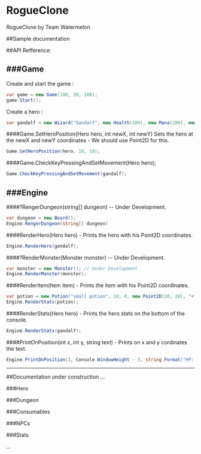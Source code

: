 # RogueClone
RogueClone by Team Watermelon

##Sample documentation

##API Refference:

###Game
------
Create and start the game :

```C#
var game = new Game(100, 30, 100);
game.Start();
```

Create a hero :
```C#
var gandalf = new Wizard("Gandalf", new Health(100), new Mana(200), new Level(1), 9999, 10, 0, new Point2D(10, 10), '@');
```

####Game.SetHeroPosition(Hero hero, int newX, int newY)
Sets the hero at the newX and newY coordinates - We should use Point2D for this.
```C#
Game.SetHeroPosition(hero, 10, 10);
```
####Game.CheckKeyPressingAndSetMovement(Hero hero);
```C#
Game.CheckKeyPressingAndSetMovement(gandalf);
```


###Engine
------
####?RengerDungeon(string[] dungeon) -- Under Development.
```C#
var dungeon = new Board();
Engine.RengerDungeon(string[] dungeon)
```

####RenderHero(Hero hero) - Prints the hero with his Point2D coordinates.
```C#
Engine.RenderHero(gandalf);
```
####?RenderMonster(Monster monster) -- Under Development.
```C#
var monster = new Monster(); // Under Development
Engine.RenderMonster(monster);
```
####RenderItem(Item item) - Prints the item with his Point2D coordinates.
```C#
var potion = new Potion("small potion", 10, 0, new Point2D(20, 20), "+", 100);
Engine.RenderStats(potion);
```
####RenderStats(Hero hero) - Prints the hero stats on the bottom of the console.
```C#
Engine.RenderStats(gandalf);
```
####PrintOnPosition(int x, int y, string text) - Prints on x and y cordinates the text.
```C#
Engine.PrintOnPosition(3, Console.WindowHeight - 3, string.Format("HP: {0} \\ {1}", hero.Health.Current, hero.Health.Max));
```



-----
##Documentation under construction ...

###Hero

###Dungeon

###Consumables

###NPCs

###Stats

...

